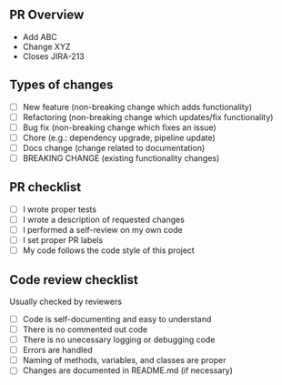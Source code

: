## PR Overview
- Add ABC
- Change XYZ
- Closes JIRA-213

## Types of changes
- [ ] New feature (non-breaking change which adds functionality)
- [ ] Refactoring (non-breaking change which updates/fix functionality)
- [ ] Bug fix (non-breaking change which fixes an issue)
- [ ] Chore (e.g.: dependency upgrade, pipeline update)
- [ ] Docs change (change related to documentation)
- [ ] BREAKING CHANGE (existing functionality changes)

## PR checklist
- [ ] I wrote proper tests
- [ ] I wrote a description of requested changes
- [ ] I performed a self-review on my own code
- [ ] I set proper PR labels
- [ ] My code follows the code style of this project

## Code review checklist
Usually checked by reviewers
- [ ] Code is self-documenting and easy to understand
- [ ] There is no commented out code
- [ ] There is no unecessary logging or debugging code
- [ ] Errors are handled
- [ ] Naming of methods, variables, and classes are proper
- [ ] Changes are documented in README.md (if necessary)

